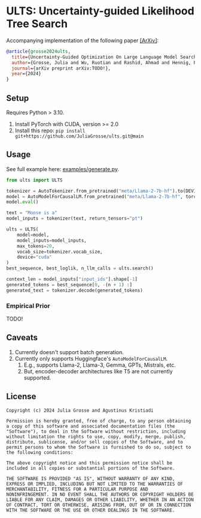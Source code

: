 # ULTS: Uncertainty-guided Likelihood Tree Search

Accompanying implementation of the following paper [[ArXiv]](TODO!):

```bib
@article{grosse2024ults,
  title={Uncertainty-Guided Optimization On Large Language Model Search Trees},
  author={Grosse, Julia and Wu, Ruotian and Rashid, Ahmad and Hennig, Philipp and Poupart, Pascal and Kristiadi, Agustinus},
  journal={arXiv preprint arXiv:TODO!},
  year={2024}
}
```

## Setup

Requires Python > 3.10.

1. Install PyTorch with CUDA, version >= 2.0
2. Install this repo: `pip install git+https://github.com/JuliaGrosse/ults.git@main`

## Usage

See full example here: [examples/generate.py](https://github.com/JuliaGrosse/ults/blob/main/examples/generate.py).

```python
from ults import ULTS

tokenizer = AutoTokenizer.from_pretrained("meta/Llama-2-7b-hf").to(DEVICE)
model = AutoModelForCausalLM.from_pretrained("meta/Llama-2-7b-hf", torch_dtype=torch.bfloat16).to(DEVICE)
model.eval()

text = "Moose is a"
model_inputs = tokenizer(text, return_tensors="pt")

ults = ULTS(
    model=model,
    model_inputs=model_inputs,
    max_tokens=20,
    vocab_size=tokenizer.vocab_size,
    device="cuda"
)
best_sequence, best_loglik, n_llm_calls = ults.search()

context_len = model_inputs["input_ids"].shape[-1]
generated_tokens = best_sequence[0, -(n + 1) :]
generated_text = tokenizer.decode(generated_tokens)
```

### Empirical Prior

TODO!

## Caveats

1. Currently doesn't support batch generation.
2. Currently only supports Huggingface's `AutoModelForCausalLM`.
   1. E.g., supports Llama-2, Llama-3, Gemma, GPTs, Mistrals, etc.
   2. But, encoder-decoder architectures like T5 are not currently supported.

## License

```text
Copyright (c) 2024 Julia Grosse and Agustinus Kristiadi

Permission is hereby granted, free of charge, to any person obtaining
a copy of this software and associated documentation files (the
"Software"), to deal in the Software without restriction, including
without limitation the rights to use, copy, modify, merge, publish,
distribute, sublicense, and/or sell copies of the Software, and to
permit persons to whom the Software is furnished to do so, subject to
the following conditions:

The above copyright notice and this permission notice shall be
included in all copies or substantial portions of the Software.

THE SOFTWARE IS PROVIDED "AS IS", WITHOUT WARRANTY OF ANY KIND,
EXPRESS OR IMPLIED, INCLUDING BUT NOT LIMITED TO THE WARRANTIES OF
MERCHANTABILITY, FITNESS FOR A PARTICULAR PURPOSE AND
NONINFRINGEMENT. IN NO EVENT SHALL THE AUTHORS OR COPYRIGHT HOLDERS BE
LIABLE FOR ANY CLAIM, DAMAGES OR OTHER LIABILITY, WHETHER IN AN ACTION
OF CONTRACT, TORT OR OTHERWISE, ARISING FROM, OUT OF OR IN CONNECTION
WITH THE SOFTWARE OR THE USE OR OTHER DEALINGS IN THE SOFTWARE.
```
